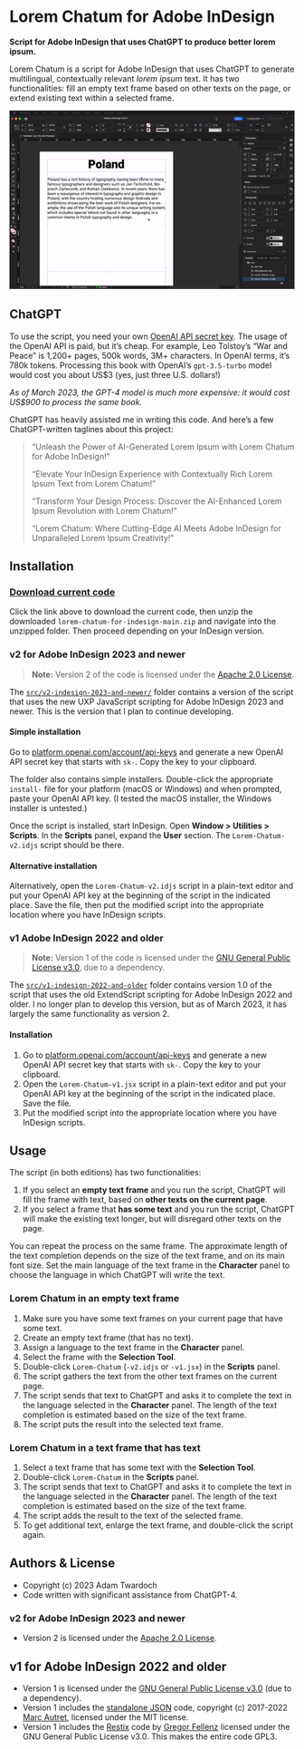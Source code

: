 # Lorem Chatum for Adobe InDesign

**Script for Adobe InDesign that uses ChatGPT to produce better lorem ipsum.** 

Lorem Chatum is a script for Adobe InDesign that uses ChatGPT to generate multilingual, contextually relevant _lorem ipsum_ text. It has two functionalities: fill an empty text frame based on other texts on the page, or extend existing text within a selected frame. 

![Lorem Chatum for Adobe InDesign](./documentation/lorem-chatum.gif)

## ChatGPT

To use the script, you need your own [OpenAI API secret key](https://platform.openai.com/account/api-keys). The usage of the OpenAI API is paid, but it’s cheap. For example, Leo Tolstoy’s “War and Peace” is 1,200+ pages, 500k words, 3M+ characters. In OpenAI terms, it’s 780k tokens. Processing this book with OpenAI’s `gpt-3.5-turbo` model would cost you about US$3 (yes, just three U.S. dollars!) 

_As of March 2023, the GPT-4 model is much more expensive: it would cost US$900 to process the same book._

ChatGPT has heavily assisted me in writing this code. And here’s a few ChatGPT-written taglines about this project: 

> “Unleash the Power of AI-Generated Lorem Ipsum with Lorem Chatum for Adobe InDesign!”
> 
> “Elevate Your InDesign Experience with Contextually Rich Lorem Ipsum Text from Lorem Chatum!”
> 
> “Transform Your Design Process: Discover the AI-Enhanced Lorem Ipsum Revolution with Lorem Chatum!”
> 
> “Lorem Chatum: Where Cutting-Edge AI Meets Adobe InDesign for Unparalleled Lorem Ipsum Creativity!”

## Installation

### [Download current code](https://github.com/twardoch/lorem-chatum-for-indesign/archive/refs/heads/main.zip)

Click the link above to download the current code, then unzip the downloaded `lorem-chatum-for-indesign-main.zip` and navigate into the unzipped folder. Then proceed depending on your InDesign version. 

### v2 for Adobe InDesign 2023 and newer 

> **Note:** Version 2 of the code is licensed under the [Apache 2.0 License](src/v2-indesign-2023-and-newer/LICENSE.txt).

The [`src/v2-indesign-2023-and-newer/`](src/v2-indesign-2023-and-newer/) folder contains a version of the script that uses the new UXP JavaScript scripting for Adobe InDesign 2023 and newer. This is the version that I plan to continue developing. 

#### Simple installation 

Go to [platform.openai.com/account/api-keys](https://platform.openai.com/account/api-keys) and generate a new OpenAI API secret key that starts with `sk-`. Copy the key to your clipboard. 

The folder also contains simple installers. Double-click the appropriate `install-` file for your platform (macOS or Windows) and when prompted, paste your OpenAI API key. (I tested the macOS installer, the Windows installer is untested.)

Once the script is installed, start InDesign. Open **Window > Utilities > Scripts**. In the **Scripts** panel, expand the **User** section. The `Lorem-Chatum-v2.idjs` script should be there. 

#### Alternative installation 

Alternatively, open the `Lorem-Chatum-v2.idjs` script in a plain-text editor and put your OpenAI API key at the beginning of the script in the indicated place. Save the file, then put the modified script into the appropriate location where you have InDesign scripts.

### v1 Adobe InDesign 2022 and older

> **Note:** Version 1 of the code is licensed under the [GNU General Public License v3.0](src/v1-indesign-2022-and-older/LICENSE.txt), due to a dependency.

The [`src/v1-indesign-2022-and-older`](src/v1-indesign-2022-and-older) folder contains version 1.0 of the script that uses the old ExtendScript scripting for Adobe InDesign 2022 and older. I no longer plan to develop this version, but as of March 2023, it has largely the same functionality as version 2. 

#### Installation 

1. Go to [platform.openai.com/account/api-keys](https://platform.openai.com/account/api-keys) and generate a new OpenAI API secret key that starts with `sk-`. Copy the key to your clipboard. 
2. Open the `Lorem-Chatum-v1.jsx` script in a plain-text editor and put your OpenAI API key at the beginning of the script in the indicated place. Save the file. 
3. Put the modified script into the appropriate location where you have InDesign scripts.

## Usage

The script (in both editions) has two functionalities: 

1. If you select an **empty text frame** and you run the script, ChatGPT will fill the frame with text, based on **other texts on the current page**. 
2. If you select a frame that **has some text** and you run the script, ChatGPT will make the existing text longer, but will disregard other texts on the page. 

You can repeat the process on the same frame. The approximate length of the text completion depends on the size of the text frame, and on its main font size. Set the main language of the text frame in the **Character** panel to choose the language in which ChatGPT will write the text. 

### Lorem Chatum in an empty text frame

1. Make sure you have some text frames on your current page that have some text. 
2. Create an empty text frame (that has no text). 
3. Assign a language to the text frame in the **Character** panel. 
4. Select the frame with the **Selection Tool**. 
5. Double-click `Lorem-Chatum` (`-v2.idjs` or `-v1.jsx`) in the **Scripts** panel. 
6. The script gathers the text from the other text frames on the current page. 
7. The script sends that text to ChatGPT and asks it to complete the text in the language selected in the **Character** panel. The length of the text completion is estimated based on the size of the text frame. 
8. The script puts the result into the selected text frame. 

### Lorem Chatum in a text frame that has text

1. Select a text frame that has some text with the **Selection Tool**.
2. Double-click `Lorem-Chatum` in the **Scripts** panel. 
3. The script sends that text to ChatGPT and asks it to complete the text in the language selected in the **Character** panel. The length of the text completion is estimated based on the size of the text frame. 
4. The script adds the result to the text of the selected frame. 
5. To get additional text, enlarge the text frame, and double-click the script again. 

## Authors & License

- Copyright (c) 2023 Adam Twardoch
- Code written with significant assistance from ChatGPT-4.

### v2 for Adobe InDesign 2023 and newer

- Version 2 is licensed under the [Apache 2.0 License](src/v2-indesign-2023-and-newer/LICENSE.txt).

## v1 for Adobe InDesign 2022 and older

- Version 1 is licensed under the [GNU General Public License v3.0](src/v1-indesign-2022-and-older/LICENSE.txt) (due to a dependency).
- Version 1 includes the [standalone JSON](https://github.com/indiscripts/extendscript/tree/master/JSON) code, copyright (c) 2017-2022 [Marc Autret](https://indiscripts.com/), licensed under the MIT license.  
- Version 1 includes the [Restix](https://github.com/grefel/restix/blob/master/restix.jsx) code by [Gregor Fellenz](http://www.publishingx.de) licensed under the GNU General Public License v3.0. This makes the entire code GPL3.






